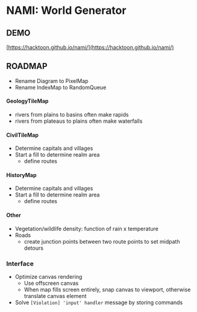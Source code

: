 # NAMI: World Generator

## DEMO

[https://hacktoon.github.io/nami/](https://hacktoon.github.io/nami/)


## ROADMAP
- Rename Diagram to PixelMap
- Rename IndexMap to RandomQueue

#### GeologyTileMap
  - rivers from plains to basins often make rapids
  - rivers from plateaus to plains often make waterfalls

#### CivilTileMap
- Determine capitals and villages
- Start a fill to determine realm area
  - define routes

#### HistoryMap
- Determine capitals and villages
- Start a fill to determine realm area
  - define routes

#### Other
- Vegetation/wildlife density: function of rain x temperature
- Roads
  - create junction points between two route points to set midpath detours

### Interface
- Optimize canvas rendering
  - Use offscreen canvas
  - When map fills screen entirely, snap canvas to viewport,
    otherwise translate canvas element
- Solve `[Violation] 'input' handler` message by storing commands